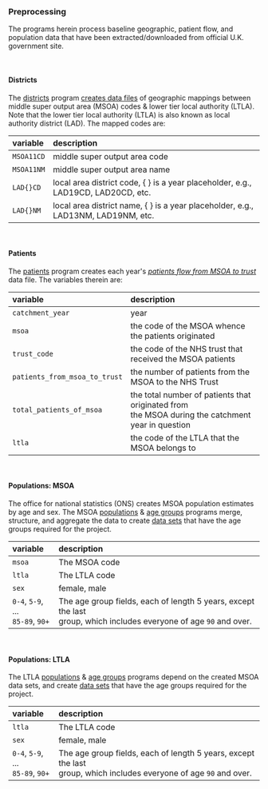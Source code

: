 
<br>

### Preprocessing

The programs herein process baseline geographic, patient flow, and population data that have been extracted/downloaded 
from official U.K. government site.

<br>

#### Districts

The [districts](./districts.py) program [creates data files](../../warehouse/geography/districts) of geographic 
mappings between middle super output area (MSOA) codes & lower tier local authority (LTLA).  Note that the lower 
tier local authority (LTLA) is also known as local authority district (LAD).   The mapped codes are:

variable | description
 :--- | :---
``MSOA11CD`` | middle super output area code
``MSOA11NM`` | middle super output area name
``LAD{}CD`` | local area district code, { } is a year placeholder, e.g., LAD19CD, LAD20CD, etc.
``LAD{}NM`` | local area district name, { } is a year placeholder, e.g., LAD13NM, LAD19NM, etc.


<br>

#### Patients

The [patients](./patients.py) program creates each year's [*patients flow from MSOA to trust*](../../warehouse/patients)
 data file. The variables therein are:

variable | description
 :--- | :---
``catchment_year`` | year
``msoa``| the code of the MSOA whence the patients originated
``trust_code`` | the code of the NHS trust that received the MSOA patients
``patients_from_msoa_to_trust`` | the number of patients from the MSOA to the NHS Trust
``total_patients_of_msoa`` | the total number of patients that originated from<br>the MSOA during the catchment year in question
``ltla``| the code of the LTLA that the MSOA belongs to


<br>

#### Populations: MSOA

The office for national statistics (ONS) creates MSOA population estimates by age and sex. The MSOA
[populations](./populationsmsoa.py) & [age groups](./agegroupsexmsoa.py) programs merge, structure, and aggregate 
the data to create [data sets](../../warehouse/populations/msoa) that have the age groups required for the project.

variable | description
 :--- | :---
``msoa`` | The MSOA code
``ltla`` | The LTLA code
``sex`` | female, male
``0-4``, ``5-9``, ... <br>``85-89``, ``90+`` | The age group fields, each of length 5 years, except the last<br> group, which includes everyone of age ``90`` and over.

<br>

#### Populations: LTLA

The LTLA [populations](./populationsltla.py) & [age groups](./agegroupsexltla.py) programs depend on the created MSOA
data sets, and create [data sets](../../warehouse/populations/ltla) that have the age groups required for the project.

variable | description
 :--- | :---
``ltla`` | The LTLA code
``sex`` | female, male
``0-4``, ``5-9``, ... <br>``85-89``, ``90+`` | The age group fields, each of length 5 years, except the last<br> group, which includes everyone of age ``90`` and over.


<br>
<br>

<br>
<br>

<br>
<br>

<br>
<br>